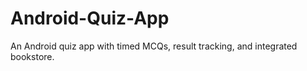 # Android-Quiz-App
An  Android quiz app with timed MCQs, result tracking, and integrated bookstore.
